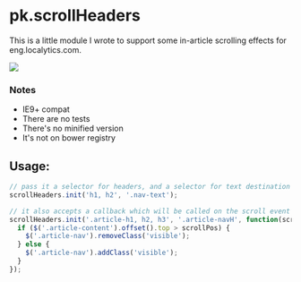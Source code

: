 # pk.scrollHeaders
This is a little module I wrote to support some in-article scrolling effects for eng.localytics.com.

<img src="http://fat.gfycat.com/SomeRemoteAngora.gif">

### Notes
* IE9+ compat
* There are no tests
* There's no minified version
* It's not on bower registry

## Usage:

```javascript
// pass it a selector for headers, and a selector for text destination
scrollHeaders.init('h1, h2', '.nav-text');
```

```javascript
// it also accepts a callback which will be called on the scroll event (throttled to 50ms), callback is passed the scroll position
scrollHeaders.init('.article-h1, h2, h3', '.article-navH', function(scrollPos) {
  if ($('.article-content').offset().top > scrollPos) {
    $('.article-nav').removeClass('visible');
  } else {
    $('.article-nav').addClass('visible');
  }
});
```
